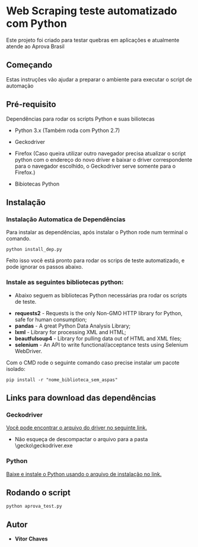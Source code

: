 # Web Scraping teste automatizado com Python

Este projeto foi criado para testar quebras em aplicações e atualmente atende ao Aprova Brasil

## Começando

Estas instruções vão ajudar a preparar o ambiente para executar o script de automação

## Pré-requisito

Dependências para rodar os scripts Python e suas biliotecas

* Python 3.x (Também roda com Python 2.7)
* Geckodriver
* Firefox (Caso queira utilizar outro navegador precisa atualizar o script python com o endereço do novo driver e baixar o driver correspondente para o navegador escolhido, o Geckodriver serve somente para o Firefox.)


* Bibiotecas Python

## Instalação

### Instalação Automatica de Dependências

Para instalar as dependências, após instalar o Python rode num terminal o comando.
```
python install_dep.py
```
Feito isso você está pronto para rodar os scrips de teste automatizado, e pode ignorar os passos abaixo.

### Instale as seguintes bibliotecas python:

- Abaixo seguem as bibliotecas Python necessárias pra rodar os scripts de teste.

 * **requests2** - Requests is the only Non-GMO HTTP library for Python, safe for human consumption;
 * **pandas** - A great Python Data Analysis Library;
 * **lxml** - Library for processing XML and HTML;
 * **beautfulsoup4** - Library for pulling data out of HTML and XML files;
 * **selenium** - An API to write functional/acceptance tests using Selenium WebDriver.

Com o CMD rode o seguinte comando caso precise instalar um pacote isolado:
```
pip install -r "nome_biblioteca_sem_aspas"
```
## Links para download das dependências
### Geckodriver 

[Você pode encontrar o arquivo do driver no seguinte link.](https://github.com/mozilla/geckodriver/releases)
- Não esqueça de descompactar o arquivo para a pasta \gecko\geckodriver.exe

### Python

[Baixe e instale o Python usando o arquivo de instalação no link.](https://www.python.org/downloads/)

## Rodando o script

```
python aprova_test.py
```

## Autor

* **Vitor Chaves**


